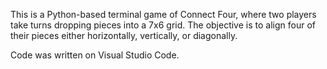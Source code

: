 This is a Python-based terminal game of Connect Four, where two players take turns dropping pieces into a 7x6 grid. The objective is to align four of their pieces either 
horizontally, vertically, or diagonally.

Code was written on Visual Studio Code.
